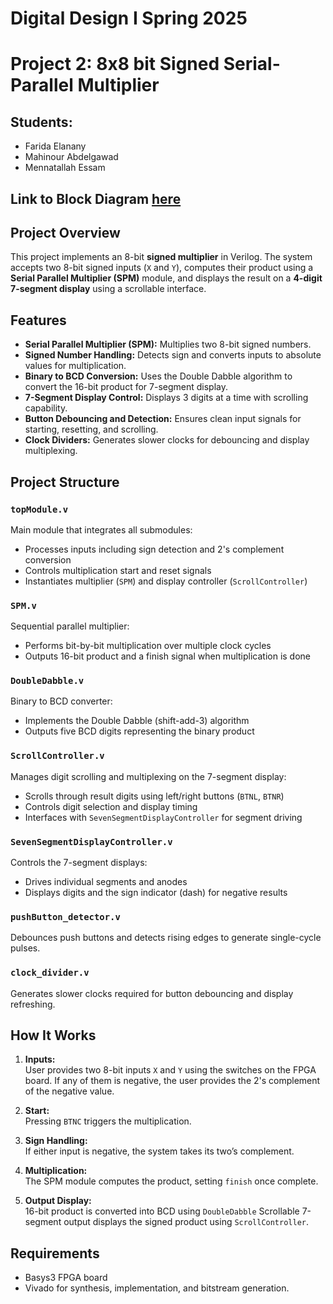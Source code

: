 # Digital Design I Spring 2025
# Project 2: 8x8 bit Signed Serial-Parallel Multiplier


## Students:
* Farida Elanany
* Mahinour Abdelgawad
* Mennatallah Essam

## Link to Block Diagram [here](https://app.diagrams.net/#G1yU9CX1pHeDyyBbw5YY_na6BGPlWHbJZb#%7B%22pageId%22%3A%22zd0p5imB0dmylxvy01kr%22%7D)


## Project Overview

This project implements an 8-bit **signed multiplier** in Verilog. The system accepts two 8-bit signed inputs (`X` and `Y`), computes their product using a **Serial Parallel Multiplier (SPM)** module, and displays the result on a **4-digit 7-segment display** using a scrollable interface.



## Features

- **Serial Parallel Multiplier (SPM):** Multiplies two 8-bit signed numbers.
- **Signed Number Handling:** Detects sign and converts inputs to absolute values for multiplication.
- **Binary to BCD Conversion:** Uses the Double Dabble algorithm to convert the 16-bit product for 7-segment display.
- **7-Segment Display Control:** Displays 3 digits at a time with scrolling capability.
- **Button Debouncing and Detection:** Ensures clean input signals for starting, resetting, and scrolling.
- **Clock Dividers:** Generates slower clocks for debouncing and display multiplexing.


## Project Structure

### `topModule.v`
Main module that integrates all submodules:
- Processes inputs including sign detection and 2's complement conversion
- Controls multiplication start and reset signals
- Instantiates multiplier (`SPM`) and display controller (`ScrollController`)

### `SPM.v`
Sequential parallel multiplier:
- Performs bit-by-bit multiplication over multiple clock cycles
- Outputs 16-bit product and a finish signal when multiplication is done

### `DoubleDabble.v`
Binary to BCD converter:
- Implements the Double Dabble (shift-add-3) algorithm
- Outputs five BCD digits representing the binary product

### `ScrollController.v`
Manages digit scrolling and multiplexing on the 7-segment display:
- Scrolls through result digits using left/right buttons (`BTNL`, `BTNR`)
- Controls digit selection and display timing
- Interfaces with `SevenSegmentDisplayController` for segment driving

### `SevenSegmentDisplayController.v`
Controls the 7-segment displays:
- Drives individual segments and anodes
- Displays digits and the sign indicator (dash) for negative results

### `pushButton_detector.v`
Debounces push buttons and detects rising edges to generate single-cycle pulses.

### `clock_divider.v`
Generates slower clocks required for button debouncing and display refreshing.


## How It Works

1. **Inputs:**  
   User provides two 8-bit inputs `X` and `Y` using the switches on the FPGA board. If any of them is negative, the user provides the 2's complement of the negative value.

2. **Start:**  
   Pressing `BTNC` triggers the multiplication.

3. **Sign Handling:**  
   If either input is negative, the system takes its two’s complement.

4. **Multiplication:**  
   The SPM module computes the product, setting `finish` once complete.

5. **Output Display:**  
   16-bit product is converted into BCD using `DoubleDabble` Scrollable 7-segment output displays the signed product using `ScrollController`.



## Requirements

- Basys3 FPGA board
- Vivado for synthesis, implementation, and bitstream generation.